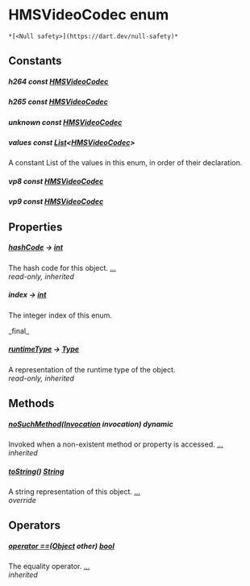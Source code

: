 


# HMSVideoCodec enum




    *[<Null safety>](https://dart.dev/null-safety)*










## Constants

##### h264 const [HMSVideoCodec](../enum_hms_video_codec/HMSVideoCodec-class.md)



   




##### h265 const [HMSVideoCodec](../enum_hms_video_codec/HMSVideoCodec-class.md)



   




##### unknown const [HMSVideoCodec](../enum_hms_video_codec/HMSVideoCodec-class.md)



   




##### values const [List](https://api.flutter.dev/flutter/dart-core/List-class.html)&lt;[HMSVideoCodec](../enum_hms_video_codec/HMSVideoCodec-class.md)>



<p>A constant List of the values in this enum, in order of their declaration.</p>   




##### vp8 const [HMSVideoCodec](../enum_hms_video_codec/HMSVideoCodec-class.md)



   




##### vp9 const [HMSVideoCodec](../enum_hms_video_codec/HMSVideoCodec-class.md)



   






## Properties

##### [hashCode](https://api.flutter.dev/flutter/dart-core/Object/hashCode.html) &#8594; [int](https://api.flutter.dev/flutter/dart-core/int-class.html)



The hash code for this object. [...](https://api.flutter.dev/flutter/dart-core/Object/hashCode.html)  
_read-only, inherited_



##### index &#8594; [int](https://api.flutter.dev/flutter/dart-core/int-class.html)



<p>The integer index of this enum.</p>   
_final_



##### [runtimeType](https://api.flutter.dev/flutter/dart-core/Object/runtimeType.html) &#8594; [Type](https://api.flutter.dev/flutter/dart-core/Type-class.html)



A representation of the runtime type of the object.   
_read-only, inherited_




## Methods

##### [noSuchMethod](https://api.flutter.dev/flutter/dart-core/Object/noSuchMethod.html)([Invocation](https://api.flutter.dev/flutter/dart-core/Invocation-class.html) invocation) dynamic



Invoked when a non-existent method or property is accessed. [...](https://api.flutter.dev/flutter/dart-core/Object/noSuchMethod.html)  
_inherited_



##### [toString](../enum_hms_video_codec/HMSVideoCodec/toString.md)() [String](https://api.flutter.dev/flutter/dart-core/String-class.html)



A string representation of this object. [...](../enum_hms_video_codec/HMSVideoCodec/toString.md)  
_override_




## Operators

##### [operator ==](https://api.flutter.dev/flutter/dart-core/Object/operator_equals.html)([Object](https://api.flutter.dev/flutter/dart-core/Object-class.html) other) [bool](https://api.flutter.dev/flutter/dart-core/bool-class.html)



The equality operator. [...](https://api.flutter.dev/flutter/dart-core/Object/operator_equals.html)  
_inherited_










